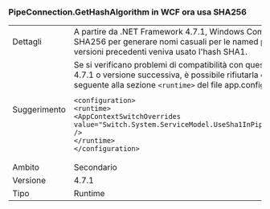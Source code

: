 ### <a name="wcf-pipeconnectiongethashalgorithm-now-uses-sha256"></a>PipeConnection.GetHashAlgorithm in WCF ora usa SHA256

|   |   |
|---|---|
|Dettagli|A partire da .NET Framework 4.7.1, Windows Communication Foundation usa un hash SHA256 per generare nomi casuali per le named pipe. In .NET Framework 4.7 e versioni precedenti veniva usato l'hash SHA1.|
|Suggerimento|Se si verificano problemi di compatibilità con questa modifica in .NET Framework 4.7.1 o versione successiva, è possibile rifiutarla esplicitamente aggiungendo la riga seguente alla sezione <code>&lt;runtime&gt;</code> del file app.config:<pre><code class="language-xml">&lt;configuration&gt;&#13;&#10;&lt;runtime&gt;&#13;&#10;&lt;AppContextSwitchOverrides value=&quot;Switch.System.ServiceModel.UseSha1InPipeConnectionGetHashAlgorithm=true&quot; /&gt;&#13;&#10;&lt;/runtime&gt;&#13;&#10;&lt;/configuration&gt;&#13;&#10;</code></pre>|
|Ambito|Secondario|
|Versione|4.7.1|
|Tipo|Runtime|

